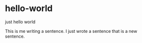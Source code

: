 # hello-world
just hello world

This is me writing a sentence. 
I just wrote a sentence that is a new sentence. 
